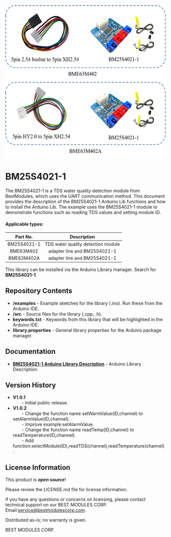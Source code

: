<div align=center>
<img src="https://github.com/BestModules-Libraries/img/blob/main/BM25S4021-1_BME63M402_BME63M402A_V1.0.png" width="562" height="480">

</div>

BM25S4021-1
===========================================================

The BM25S4021-1 is a TDS water quality detection module from BestModules, which uses the UART communication method. This document provides the description of the BM25S4021-1 Arduino Lib functions and how to install the Arduino Lib. The example uses the BM25S4021-1 module to demonstrate functions such as reading TDS values and setting module ID.

#### Applicable types:
<div align=center>

|Part No.   |Description                             |
|:---------:|:--------------------------------------:|
|BM25S4021-1 |TDS water quality detection module|
|BME63M402   |adapter line and BM25S4021-1|
|BME63M402A  |adapter line and BM25S4021-1|

</div>

This library can be installed via the Arduino Library manager. Search for **BM25S4021-1**.

Repository Contents
-------------------

* **/examples** - Example sketches for the library (.ino). Run these from the Arduino IDE.
* **/src** - Source files for the library (.cpp, .h).
* **keywords.txt** - Keywords from this library that will be highlighted in the Arduino IDE.
* **library.properties** - General library properties for the Arduino package manager.

Documentation
-------------------

* **[BM25S4021-1 Arduino Library Description](https://www.bestmodulescorp.com/bm25s4021-1.html#tab-product2)** - Arduino Library Description.

Version History
-------------------

* **V1.0.1**  
&emsp;&emsp;- Initial public release.  
* **V1.0.2**  
&emsp;&emsp;- Change the function name setWarmValue(ID,channel) to setAlarmValue(ID,channel).  
&emsp;&emsp;- Improve example:setAlarmValue.  
&emsp;&emsp;- Change the function name readTemp(ID,channel) to readTemperature(ID,channel).  
&emsp;&emsp;- Add function:selectModule(ID),readTDS(channel),readTemperature(channel).  

License Information
-------------------

This product is _**open source**_!

Please review the LICENSE.md file for license information.

If you have any questions or concerns on licensing, please contact technical support on our BEST MODULES CORP. Email:service@bestmodulescorp.com.

Distributed as-is; no warranty is given.

BEST MODULES CORP. 
